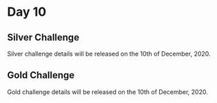 # Day 10

## Silver Challenge

Silver challenge details will be released on the 10th of December, 2020.

## Gold Challenge

Gold challenge details will be released on the 10th of December, 2020.

